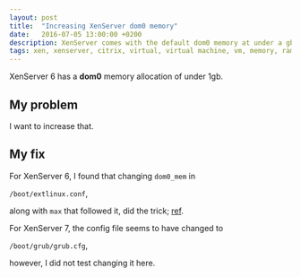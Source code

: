 ```yaml
---
layout: post
title:  "Increasing XenServer dom0 memory"
date:   2016-07-05 13:00:00 +0200
description: XenServer comes with the default dom0 memory at under a gb, I needed to increase that.
tags: xen, xenserver, citrix, virtual, virtual machine, vm, memory, ram
---
```

XenServer 6 has a **dom0** memory allocation of under 1gb.

## My problem
I want to increase that.

## My fix
For XenServer 6, I found that changing ```dom0_mem``` in

```/boot/extlinux.conf```,

 along with ```max``` that followed it, did the trick; [ref](https://support.citrix.com/article/CTX126531).

For XenServer 7, the config file seems to have changed to

```/boot/grub/grub.cfg```,

however, I did not test changing it here.
